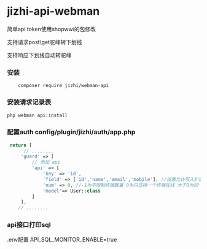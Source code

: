 jizhi-api-webman
==================
简单api
token使用shopwwi的包修改

支持请求post\get驼峰转下划线

支持响应下划线自动转驼峰

### 安装
```shell
    composer require jizhi/webman-api
```

### 安装请求记录表
```bash
php webman api:install
```

### 配置auth config/plugin/jizhi/auth/app.php

```php
 return [
      // ........
     'guard' => [
         // 添加 api
         'api' => [
             'key' => 'id',
             'field' => ['id','name','email','mobile'], //设置允许写入扩展中的字段
             'num' => 0, //-1为不限制终端数量 0为只支持一个终端在线 大于0为同一账号同终端支持数量 建议设置为1 则同一账号同终端在线1个
             'model'=> User::class
         ]
     ],
    // ........
```

### api接口打印sql
.env配置 API_SQL_MONITOR_ENABLE=true